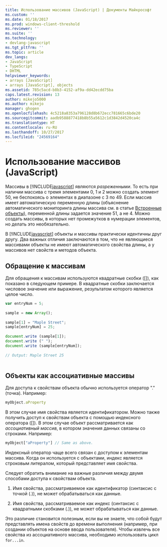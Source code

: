 ```yaml
---
title: Использование массивов (JavaScript) | Документы Майкрософт
ms.custom: ''
ms.date: 01/18/2017
ms.prod: windows-client-threshold
ms.reviewer: ''
ms.suite: ''
ms.technology:
- devlang-javascript
ms.tgt_pltfrm: ''
ms.topic: article
dev_langs:
- JavaScript
- TypeScript
- DHTML
helpviewer_keywords:
- arrays [JavaScript]
- arrays [JavaScript], objects
ms.assetid: 785c5acd-b8b3-4152-af9a-dd42ecdd75ba
caps.latest.revision: 13
author: mikejo5000
ms.author: mikejo
manager: ghogen
ms.openlocfilehash: 4c5218a8353a796128d8b672ecc781665c6bde20
ms.sourcegitcommit: aadb9588877418b8b55a5612c1d3842d4520ca4c
ms.translationtype: HT
ms.contentlocale: ru-RU
ms.lasthandoff: 10/27/2017
ms.locfileid: "24569164"
---
```

# <a name="using-arrays-javascript"></a>Использование массивов (JavaScript)
Массивы в [!INCLUDE[javascript](../../javascript/includes/javascript-md.md)] являются *разреженными*. То есть при наличии массива с тремя элементами 0, 1 и 2 можно создать элемент 50, не беспокоясь о элементах в диапазоне с 3 по 49. Если массив имеет автоматическую переменную длины (объяснение автоматического мониторинга длины массива см. в статье [Встроенные объекты](../../javascript/intrinsic-objects-javascript.md)), переменной длины задается значение 51, а не 4. Можно создать массивы, в которых нет промежутков в нумерации элементов, но делать это необязательно.  
  
 В [!INCLUDE[javascript](../../javascript/includes/javascript-md.md)] объекты и массивы практически идентичны друг другу. Два важных отличия заключаются в том, что не являющиеся массивами объекты не имеют автоматического свойства длины, а у массивов нет свойств и методов объекта.  
  
## <a name="addressing-arrays"></a>Обращение к массивам  
 Для обращения к массивам используются квадратные скобки ([]), как показано в следующем примере. В квадратные скобки заключается числовое значение или выражение, результатом которого является целое число.  
  
```JavaScript  
var entryNum = 5;  
  
sample = new Array();  
  
sample[1] = "Maple Street";  
sample[entryNum] = 25;  
  
document.write (sample[1]);  
document.write (" ");  
document.write (sample[entryNum]);  
  
// Output: Maple Street 25  
  
```  
  
## <a name="objects-as-associative-arrays"></a>Объекты как ассоциативные массивы  
 Для доступа к свойствам объекта обычно используется оператор "." (точка). Например:  
  
```JavaScript  
myObject.aProperty  
```  
  
 В этом случае имя свойства является идентификатором. Можно также получить доступ к свойствам объекта с помощью индексного оператора ([]). В этом случае объект рассматривается как *ассоциативный массив*, в котором значения данных связаны со строками. Например:  
  
```JavaScript  
myObject["aProperty"] // Same as above.  
```  
  
 Индексный оператор чаще всего связан с доступом к элементам массива. Когда он используется с объектами, индекс является строковым литералом, который представляет имя свойства.  
  
 Следует обратить внимание на важные различия между двумя способами доступа к свойствам объекта.  
  
1.  Имя свойства, рассматриваемое как идентификатор (синтаксис с точкой (.)), не может обрабатываться как данные.  
  
2.  Имя свойства, рассматриваемое как индекс (синтаксис с квадратными скобками (.)), не может обрабатываться как данные.  
  
 Это различие становится полезным, если вы не знаете, что собой будут представлять имена свойств до времени выполнения (например, при создании объектов на основе ввода пользователя). Чтобы извлечь все свойства из ассоциативного массива, необходимо использовать цикл `for...in`.